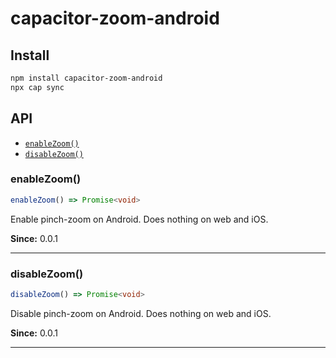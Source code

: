 # capacitor-zoom-android

## Install

```bash
npm install capacitor-zoom-android
npx cap sync
```

## API

<docgen-index>

* [`enableZoom()`](#enablezoom)
* [`disableZoom()`](#disablezoom)

</docgen-index>

<docgen-api>
<!--Update the source file JSDoc comments and rerun docgen to update the docs below-->

### enableZoom()

```typescript
enableZoom() => Promise<void>
```

Enable pinch-zoom on Android. Does nothing on web and iOS.

**Since:** 0.0.1

--------------------


### disableZoom()

```typescript
disableZoom() => Promise<void>
```

Disable pinch-zoom on Android. Does nothing on web and iOS.

**Since:** 0.0.1

--------------------

</docgen-api>

